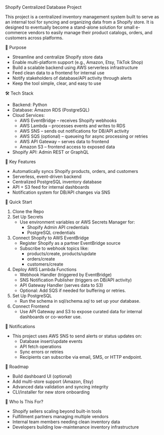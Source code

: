 Shopify Centralized Database Project

This project is a centralized inventory management system built to serve as an internal tool for syncing and organizing data from a Shopify store. It is designed to eventually become a stand-alone solution for small e-commerce vendors to easily manage their product catalogs, orders, and customers across platforms.

🎯 Purpose 
- Streamline and centralize Shopify store data
- Enable multi-platform support (e.g., Amazon, Etsy, TikTok Shop)	
- Build a scalable backend using AWS serverless infrastructure
- Feed clean data to a frontend for internal use
- Notify stakeholders of database/API activity through alerts
- Keep the tool simple, clear, and easy to use


🛠 Tech Stack 
- Backend: Python
- Database: Amazon RDS (PostgreSQL)
- Cloud Services:
  - AWS EventBridge – receives Shopify webhooks
  - AWS Lambda – processes events and writes to RDS
  - AWS SNS – sends out notifications for DB/API activity
  - AWS SQS (optional) – queueing for async processing or retries
  - AWS API Gateway – serves data to frontend
  - Amazon S3 – frontend access to exposed data
- Shopify API: Admin REST or GraphQL


🔄 Key Features
- Automatically syncs Shopify products, orders, and customers
- Serverless, event-driven backend
- Centralized PostgreSQL inventory database
- API + S3 feed for internal dashboards
- Notification system for DB/API changes via SNS


🚀 Quick Start
1. Clone the Repo
2. Set Up Secrets 
   - Use environment variables or AWS Secrets Manager for:
     - Shopify Admin API credentials
     - PostgreSQL credentials
3. Connect Shopify to AWS EventBridge
   - Register Shopify as a partner EventBridge source
   - Subscribe to webhook topics like:
     - products/create, products/update
     - orders/create
     - customers/create
4. Deploy AWS Lambda Functions
   - Webhook Handler (triggered by EventBridge)
   - SNS Notification Publisher (triggers on DB/API activity) 
   - API Gateway Handler (serves data to S3)
   - Optional: Add SQS if needed for buffering or retries.
5. Set Up PostgreSQL
   - Run the schema in sql/schema.sql to set up your database.
6. Connect Frontend
   - Use API Gateway and S3 to expose curated data for internal dashboards or co-worker use.


📣 Notifications 
- This project uses AWS SNS to send alerts or status updates on:
  - Database insert/update events
  - API fetch operations
  - Sync errors or retries 
  - Recipients can subscribe via email, SMS, or HTTP endpoint.


🧭 Roadmap 
- Build dashboard UI (optional) 
- Add multi-store support (Amazon, Etsy)
- Advanced data validation and syncing integrity
- CLI/installer for new store onboarding


👥 Who Is This For? 
- Shopify sellers scaling beyond built-in tools
- Fulfillment partners managing multiple vendors
- Internal team members needing clean inventory data
- Developers building low-maintenance inventory infrastructure